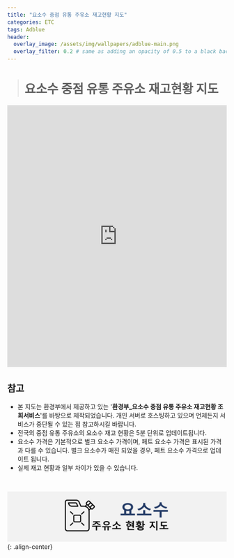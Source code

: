 ```yaml
---
title: "요소수 중점 유통 주유소 재고현황 지도"
categories: ETC
tags: Adblue
header:
  overlay_image: /assets/img/wallpapers/adblue-main.png
  overlay_filter: 0.2 # same as adding an opacity of 0.5 to a black background
---
```


> # 요소수 중점 유통 주유소 재고현황 지도


<iframe class="map" src="https://www.adbluemap.ml" width="100%" height="600" frameborder="0" style="border:0" position="relative" overflow="hidden"></iframe>

<br>

## 참고

- 본 지도는 환경부에서 제공하고 있는 '**환경부_요소수 중점 유통 주유소 재고현황 조회서비스**'를 바탕으로 제작되었습니다. 개인 서버로 호스팅하고 있으며 언제든지 서비스가 중단될 수 있는 점 참고하시길 바랍니다.
- 전국의 중점 유통 주유소의 요소수 재고 현황은 5분 단위로 업데이트됩니다.
- 요소수 가격은 기본적으로 벌크 요소수 가격이며, 페트 요소수 가격은 표시된 가격과 다를 수 있습니다. 벌크 요소수가 매진 되었을 경우, 페트 요소수 가격으로 업데이트 됩니다.
- 실제 재고 현황과 일부 차이가 있을 수 있습니다.

<br>

![PNG](/assets/img/wallpapers/adblue.png){: .align-center}